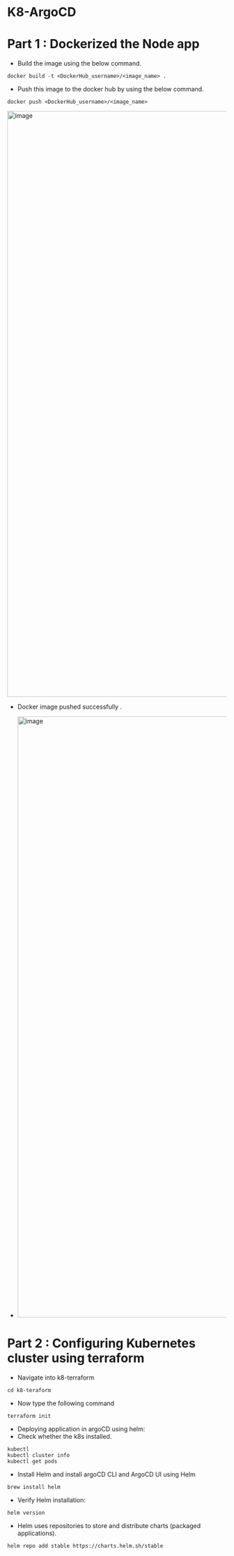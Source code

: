# K8-ArgoCD
 
# Part 1 : Dockerized the Node app

- Build the image using the below command.

```
docker build -t <DockerHub_username>/<image_name> .
```

-  Push this image to the docker hub by using the below command.

```
docker push <DockerHub_username>/<image_name>
```

<img width="1344" alt="image" src="https://github.com/Kamalesh-Seervi/CI-CD-ArgoCD-and-Prometheus/assets/107933310/f015c6db-4122-4214-969d-752d18c644e5">

- Docker image pushed successfully .

- <img width="1379" alt="image" src="https://github.com/Kamalesh-Seervi/CI-CD-ArgoCD-and-Prometheus/assets/107933310/d287436c-9f38-4eb3-9d7f-3d3842b6bbaf">




# Part 2 : Configuring Kubernetes cluster using terraform


- Navigate into k8-terraform

```
cd k8-teraform
```

- Now type the following command

```
terraform init
```

- Deploying application in argoCD using helm:
- Check whether the k8s installed.

```
kubectl
kubectl cluster info
kubectl get pods
```
- Install Helm and install argoCD CLI and ArgoCD UI using Helm

```
brew install helm
```

- Verify Helm installation:
```
helm version
```
- Helm uses repositories to store and distribute charts (packaged applications).
```
helm repo add stable https://charts.helm.sh/stable
```










